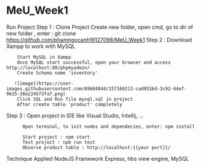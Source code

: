 # MeU_Week1
Run Project
Step 1 : Clone Project
        Create new folder, open cmd, go to dir of new folder , enter : git clone https://github.com/phamngocanh19127098/MeU_Week1
Step 2 : Download Xampp to work with MySQL 
        
        Start MySQL in Xampp
        Once MySQL start successful, open your browser and access http://localhost:80/phpmyadmin/
        Create Schema name 'inventory'
        
       ![image](https://user-images.githubusercontent.com/69684844/157169213-cad9526d-3c92-44ef-9615-30a2245f3fa7.png)
        Click SQL and Run file mysql.sql in project
        After create table 'product' completely
        
 Step 3 : Open project in IDE like Visual Studio, Intellij, ...
        
          Open terminal, to init nodes and dependecies, enter: npm install 
          
          Start project : npm start
          Test project : npm run test
          Observe product table : http://localhost:{{your port}}/


Technique Applied NodeJS Framework Express, hbs view engine, MySQL
